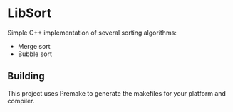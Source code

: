 # LibSort

Simple C++ implementation of several sorting algorithms:

* Merge sort
* Bubble sort

## Building

This project uses Premake to generate the makefiles for your platform and compiler.
